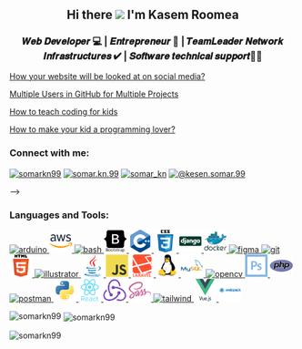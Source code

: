 <h2 align="center">Hi there <img src="https://raw.githubusercontent.com/MartinHeinz/MartinHeinz/master/wave.gif" width="30px"> I'm Kasem Roomea</h2>
<h3 align="center">𝑾𝒆𝒃 𝑫𝒆𝒗𝒆𝒍𝒐𝒑𝒆𝒓 💻 | 𝑬𝒏𝒕𝒓𝒆𝒑𝒓𝒆𝒏𝒆𝒖𝒓 🚀 | 𝑻𝒆𝒂𝒎𝑳𝒆𝒂𝒅𝒆𝒓 𝑵𝒆𝒕𝒘𝒐𝒓𝒌 𝑰𝒏𝒇𝒓𝒂𝒔𝒕𝒓𝒖𝒄𝒕𝒖𝒓𝒆𝒔 ✔ | 𝑺𝒐𝒇𝒕𝒘𝒂𝒓𝒆 𝒕𝒆𝒄𝒉𝒏𝒊𝒄𝒂𝒍 𝒔𝒖𝒑𝒑𝒐𝒓𝒕🐱‍🏍 </h3>

<!--
<p align="left"> <img src="https://komarev.com/ghpvc/?username=somarkn99&label=Profile%20views&color=0e75b6&style=flat" alt="somarkn99" /> </p>

<p align="left"> <a href="https://github.com/ryo-ma/github-profile-trophy"><img src="https://github-profile-trophy.vercel.app/?username=somarkn99" alt="somarkn99" /></a> </p>

- 📝 I regularly write articles on [https://medium.com/@kesen.somar.99](https://medium.com/@kesen.somar.99)

- 📫 How to reach me **contact@somar-kesen.com**

- 📄 Know about my experiences [https://www.somar-kesen.com/](https://www.somar-kesen.com/)

### Blogs posts
<!-- BLOG-POST-LIST:START -->
<a href="https://medium.com/@kesen.somar.99/how-your-website-will-be-looked-at-on-social-media-8a3b3e1616cf" target="blank"> <p>How your website will be looked at on social media?
</p> </a>
<a href="https://medium.com/@kesen.somar.99/multiple-users-in-github-for-multiple-projects-a1716e87fa4d" target="blank"> <p>Multiple Users in GitHub for Multiple Projects</p> </a>
<a href="https://medium.com/@kesen.somar.99/how-to-teach-your-kid-coding-a016e123f512" target="blank"> <p>How to teach coding for kids</p> </a>
<a href="https://medium.com/@kesen.somar.99/how-to-make-your-kid-a-programming-lover-98ebf44a9fc" target="blank"> <p>How to make your kid a programming lover?</p> </a>
<!-- BLOG-POST-LIST:END -->

<h3 align="left">Connect with me:</h3>
<p align="left">
<a href="https://linkedin.com/in/somarkn99" target="blank"><img align="center" src="https://raw.githubusercontent.com/rahuldkjain/github-profile-readme-generator/master/src/images/icons/Social/linked-in-alt.svg" alt="somarkn99" height="30" width="40" /></a>
<a href="https://fb.com/somar.kn.99" target="blank"><img align="center" src="https://raw.githubusercontent.com/rahuldkjain/github-profile-readme-generator/master/src/images/icons/Social/facebook.svg" alt="somar.kn.99" height="30" width="40" /></a>
<a href="https://instagram.com/somar_kn" target="blank"><img align="center" src="https://raw.githubusercontent.com/rahuldkjain/github-profile-readme-generator/master/src/images/icons/Social/instagram.svg" alt="somar_kn" height="30" width="40" /></a>
<a href="https://medium.com/@kesen.somar.99" target="blank"><img align="center" src="https://raw.githubusercontent.com/rahuldkjain/github-profile-readme-generator/master/src/images/icons/Social/medium.svg" alt="@kesen.somar.99" height="30" width="40" /></a>
</p>
-->

<h3 align="left">Languages and Tools:</h3>
<p align="left"> <a href="https://www.arduino.cc/" target="_blank" rel="noreferrer"> <img src="https://cdn.worldvectorlogo.com/logos/arduino-1.svg" alt="arduino" width="40" height="40"/> </a> <a href="https://aws.amazon.com" target="_blank" rel="noreferrer"> <img src="https://raw.githubusercontent.com/devicons/devicon/master/icons/amazonwebservices/amazonwebservices-original-wordmark.svg" alt="aws" width="40" height="40"/> </a> <a href="https://www.gnu.org/software/bash/" target="_blank" rel="noreferrer"> <img src="https://www.vectorlogo.zone/logos/gnu_bash/gnu_bash-icon.svg" alt="bash" width="40" height="40"/> </a> <a href="https://getbootstrap.com" target="_blank" rel="noreferrer"> <img src="https://raw.githubusercontent.com/devicons/devicon/master/icons/bootstrap/bootstrap-plain-wordmark.svg" alt="bootstrap" width="40" height="40"/> </a> <a href="https://www.w3schools.com/cpp/" target="_blank" rel="noreferrer"> <img src="https://raw.githubusercontent.com/devicons/devicon/master/icons/cplusplus/cplusplus-original.svg" alt="cplusplus" width="40" height="40"/> </a> <a href="https://www.w3schools.com/css/" target="_blank" rel="noreferrer"> <img src="https://raw.githubusercontent.com/devicons/devicon/master/icons/css3/css3-original-wordmark.svg" alt="css3" width="40" height="40"/> </a> <a href="https://www.djangoproject.com/" target="_blank" rel="noreferrer"> <img src="https://raw.githubusercontent.com/devicons/devicon/master/icons/django/django-original.svg" alt="django" width="40" height="40"/> </a> <a href="https://www.docker.com/" target="_blank" rel="noreferrer"> <img src="https://raw.githubusercontent.com/devicons/devicon/master/icons/docker/docker-original-wordmark.svg" alt="docker" width="40" height="40"/> </a> <a href="https://www.figma.com/" target="_blank" rel="noreferrer"> <img src="https://www.vectorlogo.zone/logos/figma/figma-icon.svg" alt="figma" width="40" height="40"/> </a> <a href="https://git-scm.com/" target="_blank" rel="noreferrer"> <img src="https://www.vectorlogo.zone/logos/git-scm/git-scm-icon.svg" alt="git" width="40" height="40"/> </a> <a href="https://www.w3.org/html/" target="_blank" rel="noreferrer"> <img src="https://raw.githubusercontent.com/devicons/devicon/master/icons/html5/html5-original-wordmark.svg" alt="html5" width="40" height="40"/> </a> <a href="https://www.adobe.com/in/products/illustrator.html" target="_blank" rel="noreferrer"> <img src="https://www.vectorlogo.zone/logos/adobe_illustrator/adobe_illustrator-icon.svg" alt="illustrator" width="40" height="40"/> </a> <a href="https://www.java.com" target="_blank" rel="noreferrer"> <img src="https://raw.githubusercontent.com/devicons/devicon/master/icons/java/java-original.svg" alt="java" width="40" height="40"/> </a> <a href="https://developer.mozilla.org/en-US/docs/Web/JavaScript" target="_blank" rel="noreferrer"> <img src="https://raw.githubusercontent.com/devicons/devicon/master/icons/javascript/javascript-original.svg" alt="javascript" width="40" height="40"/> </a> <a href="https://laravel.com/" target="_blank" rel="noreferrer"> <img src="https://raw.githubusercontent.com/devicons/devicon/master/icons/laravel/laravel-plain-wordmark.svg" alt="laravel" width="40" height="40"/> </a> <a href="https://www.linux.org/" target="_blank" rel="noreferrer"> <img src="https://raw.githubusercontent.com/devicons/devicon/master/icons/linux/linux-original.svg" alt="linux" width="40" height="40"/> </a> <a href="https://www.mysql.com/" target="_blank" rel="noreferrer"> <img src="https://raw.githubusercontent.com/devicons/devicon/master/icons/mysql/mysql-original-wordmark.svg" alt="mysql" width="40" height="40"/> </a> <a href="https://opencv.org/" target="_blank" rel="noreferrer"> <img src="https://www.vectorlogo.zone/logos/opencv/opencv-icon.svg" alt="opencv" width="40" height="40"/> </a> <a href="https://www.photoshop.com/en" target="_blank" rel="noreferrer"> <img src="https://raw.githubusercontent.com/devicons/devicon/master/icons/photoshop/photoshop-line.svg" alt="photoshop" width="40" height="40"/> </a> <a href="https://www.php.net" target="_blank" rel="noreferrer"> <img src="https://raw.githubusercontent.com/devicons/devicon/master/icons/php/php-original.svg" alt="php" width="40" height="40"/> </a> <a href="https://postman.com" target="_blank" rel="noreferrer"> <img src="https://www.vectorlogo.zone/logos/getpostman/getpostman-icon.svg" alt="postman" width="40" height="40"/> </a> <a href="https://www.python.org" target="_blank" rel="noreferrer"> <img src="https://raw.githubusercontent.com/devicons/devicon/master/icons/python/python-original.svg" alt="python" width="40" height="40"/> </a> <a href="https://reactjs.org/" target="_blank" rel="noreferrer"> <img src="https://raw.githubusercontent.com/devicons/devicon/master/icons/react/react-original-wordmark.svg" alt="react" width="40" height="40"/> </a> <a href="https://redux.js.org" target="_blank" rel="noreferrer"> <img src="https://raw.githubusercontent.com/devicons/devicon/master/icons/redux/redux-original.svg" alt="redux" width="40" height="40"/> </a> <a href="https://sass-lang.com" target="_blank" rel="noreferrer"> <img src="https://raw.githubusercontent.com/devicons/devicon/master/icons/sass/sass-original.svg" alt="sass" width="40" height="40"/> </a> <a href="https://tailwindcss.com/" target="_blank" rel="noreferrer"> <img src="https://www.vectorlogo.zone/logos/tailwindcss/tailwindcss-icon.svg" alt="tailwind" width="40" height="40"/> </a> <a href="https://vuejs.org/" target="_blank" rel="noreferrer"> <img src="https://raw.githubusercontent.com/devicons/devicon/master/icons/vuejs/vuejs-original-wordmark.svg" alt="vuejs" width="40" height="40"/> </a> <a href="https://webpack.js.org" target="_blank" rel="noreferrer"> <img src="https://raw.githubusercontent.com/devicons/devicon/d00d0969292a6569d45b06d3f350f463a0107b0d/icons/webpack/webpack-original-wordmark.svg" alt="webpack" width="40" height="40"/> </a> </p>

<p><img align="left" src="https://github-readme-stats.vercel.app/api/top-langs?username=somarkn99&show_icons=true&locale=en&layout=compact" alt="somarkn99" /></p>

<p>&nbsp;<img align="center" src="https://github-readme-stats.vercel.app/api?username=somarkn99&show_icons=true&locale=en" alt="somarkn99" /></p>

<p><img align="center" src="https://github-readme-streak-stats.herokuapp.com/?user=somarkn99&" alt="somarkn99" /></p>




